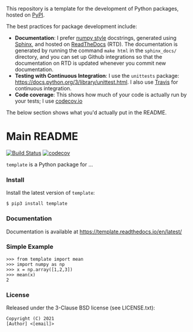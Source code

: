 This repository is a template for the development of Python packages, hosted on [PyPI](https://packaging.python.org/tutorials/packaging-projects/).

The best practices for package development include:
* **Documentation**: I prefer [numpy style](https://numpydoc.readthedocs.io/en/latest/format.html) docstrings, generated using [Sphinx](https://docs.readthedocs.io/en/stable/intro/getting-started-with-sphinx.html), and hosted on [ReadTheDocs](https://readthedocs.org/) (RTD). The documentation is generated by running the command `make html` in the `sphinx_docs/` directory, and you can set up Github integrations so that the documentation on RTD is updated whenever you commit new documentation.
* **Testing with Continuous Integration**: I use the `unittests` package: https://docs.python.org/3/library/unittest.html.
I also use [Travis](https://travis-ci.com) for continuous integration.
* **Code coverage**: This shows how much of your code is actually run by your tests; I use [codecov.io](https://about.codecov.io/)

The below section shows what you'd actually put in the README.

# Main README
[![Build Status](https://travis-ci.com/uhlerlab/conditional_independence.svg?branch=main)](https://travis-ci.com/uhlerlab/conditional_independence)
[![codecov](https://codecov.io/gh/uhlerlab/conditional_independence/branch/main/graph/badge.svg?token=TC78IEMINI)](https://codecov.io/gh/uhlerlab/conditional_independence)

`template` is a Python package for ...

### Install
Install the latest version of `template`:
```
$ pip3 install template
```

### Documentation
Documentation is available at https://template.readthedocs.io/en/latest/


### Simple Example

```
>>> from template import mean
>>> import numpy as np
>>> x = np.array([1,2,3])
>>> mean(x)
2
```

### License

Released under the 3-Clause BSD license (see LICENSE.txt):
```
Copyright (C) 2021
[Author] <[email]>
```
